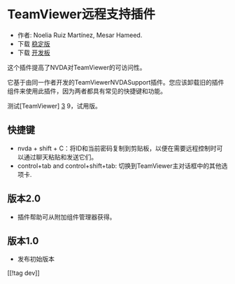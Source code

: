 # TeamViewer远程支持插件 #

*	作者: Noelia Ruiz Martínez, Mesar Hameed.
*	下载 [稳定版][1]
*	下载 [开发板][2]

这个插件提高了NVDA对TeamViewer的可访问性。

它基于由同一作者开发的TeamViewerNVDASupport插件。您应该卸载旧的插件组件来使用此插件，因为两者都具有常见的快捷键和功能。

测试[TeamViewer] [3] 9，试用版。

## 快捷键 ##

*	nvda + shift + C：将ID和当前密码复制到剪贴板，以便在需要远程控制时可以通过聊天粘贴和发送它们。
*	control+tab and control+shift+tab: 切换到TeamViewer主对话框中的其他选项卡.

## 版本2.0 ##
*	 插件帮助可从附加组件管理器获得。

## 版本1.0 ##
*	 发布初始版本

[[!tag dev]]

[1]: https://addons.nvda-project.org/files/get.php?file=tv

[2]: https://addons.nvda-project.org/files/get.php?file=tv-dev

[3]: https://www.teamviewer.com
